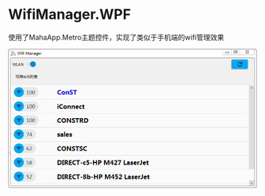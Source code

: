 # WifiManager.WPF
使用了MahaApp.Metro主题控件，实现了类似于手机端的wifi管理效果

![image](https://github.com/tiancai4652/WifiManager.WPF/blob/master/1.png)
